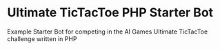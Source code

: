 # Ultimate TicTacToe PHP Starter Bot
Example Starter Bot for competing in the AI Games Ultimate TicTacToe challenge written in PHP
